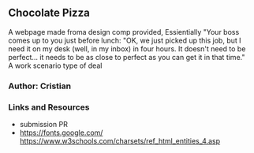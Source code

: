 ## Chocolate Pizza 
A webpage made froma design comp provided, Essientially "Your boss comes up to you just before lunch: "OK, we just picked up this job, but I need it on my desk (well, in my inbox) in four hours. It doesn't need to be perfect... it needs to be as close to perfect as you can get it in that time."   
A work scenario type of deal
### Author: Cristian

### Links and Resources
+ submission PR
+ https://fonts.google.com/
https://www.w3schools.com/charsets/ref_html_entities_4.asp
